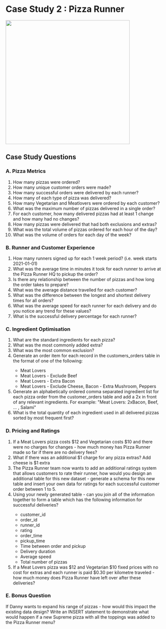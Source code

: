 <h1>Case Study 2 : Pizza Runner</h1>
<a href="https://8weeksqlchallenge.com/case-study-2/" target="_blank">
<img src="https://8weeksqlchallenge.com/images/case-study-designs/2.png" width = "400">
</a>
<h2>Case Study Questions</h2>
<h3>A. Pizza Metrics</h3>
<ol>
<li>How many pizzas were ordered?</li>
<li>How many unique customer orders were made?</li>
<li>How many successful orders were delivered by each runner?</li>
<li>How many of each type of pizza was delivered?</li>
<li>How many Vegetarian and Meatlovers were ordered by each customer?</li>
<li>What was the maximum number of pizzas delivered in a single order?</li>
<li>For each customer, how many delivered pizzas had at least 1 change and how many had no changes?</li>
<li>How many pizzas were delivered that had both exclusions and extras?</li>
<li>What was the total volume of pizzas ordered for each hour of the day?</li>
<li>What was the volume of orders for each day of the week?</li>
</ol>
<h3>B. Runner and Customer Experience</h3>
<ol>
<li>How many runners signed up for each 1 week period? (i.e. week starts 2021-01-01)</li>
<li>What was the average time in minutes it took for each runner to arrive at the Pizza Runner HQ to pickup the order?</li>
<li>Is there any relationship between the number of pizzas and how long the order takes to prepare?</li>
<li>What was the average distance travelled for each customer?</li>
<li>What was the difference between the longest and shortest delivery times for all orders?</li>
<li>What was the average speed for each runner for each delivery and do you notice any trend for these values?</li>
<li>What is the successful delivery percentage for each runner?</li>
</ol>
<h3>C. Ingredient Optimisation</h3>
<ol>

<li>What are the standard ingredients for each pizza? </li>
<li>What was the most commonly added extra? </li>
<li>What was the most common exclusion? </li>
<li>Generate an order item for each record in the customers_orders table in the format of one of the following: </li>
<ul>
  <li>Meat Lovers </li>
  <li>Meat Lovers - Exclude Beef </li>
  <li>Meat Lovers - Extra Bacon </li>
  <li>Meat Lovers - Exclude Cheese, Bacon - Extra Mushroom, Peppers </li>
 </ul>
<li>Generate an alphabetically ordered comma separated ingredient list for each pizza order from the customer_orders table and add a 2x in front of any relevant ingredients. For example: "Meat Lovers: 2xBacon, Beef, ... , Salami" </li>
<li>What is the total quantity of each ingredient used in all delivered pizzas sorted by most frequent first? </li>
</ol>
<h3>D. Pricing and Ratings</h3>
<ol>
<li>If a Meat Lovers pizza costs $12 and Vegetarian costs $10 and there were no charges for changes - how much money has Pizza Runner made so far if there are no delivery fees?</li>
<li>What if there was an additional $1 charge for any pizza extras? Add cheese is $1 extra</li>
<li>The Pizza Runner team now wants to add an additional ratings system that allows customers to rate their runner, how would you design an additional table for this new dataset - generate a schema for this new table and insert your own data for ratings for each successful customer order between 1 to 5.</li>
<li>Using your newly generated table - can you join all of the information together to form a table which has the following information for successful deliveries?</li>
<ul>
<li>customer_id</li>
<li>order_id</li>
<li>runner_id</li>
<li>rating</li>
<li>order_time</li>
<li>pickup_time</li>
<li>Time between order and pickup</li>
<li>Delivery duration</li>
<li>Average speed</li>
<li>Total number of pizzas</li>
</ul>
<li>If a Meat Lovers pizza was $12 and Vegetarian $10 fixed prices with no cost for extras and each runner is paid $0.30 per kilometre traveled - how much money does Pizza Runner have left over after these deliveries?</li>
</ol>
<h3>E. Bonus Question</h3>
If Danny wants to expand his range of pizzas - how would this impact the existing data design? Write an INSERT statement to demonstrate what would happen if a new Supreme pizza with all the toppings was added to the Pizza Runner menu?
